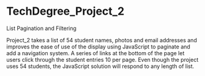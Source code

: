 
# TechDegree_Project_2

List Pagination and Filtering

Project_2 takes a list of 54 student names, photos and email addresses and improves the ease of use of the display using JavaScript to paginate and add a navigation system.  A series of links at the bottom of the page let users click through the student entries 10 per page.  Even though the project uses 54 students, the JavaScript solution will respond to any length of list.

